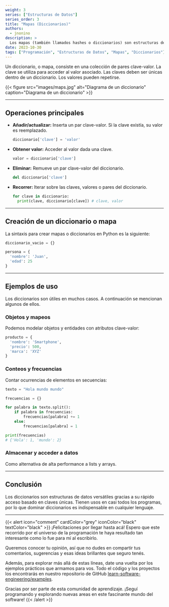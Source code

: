 ```yaml
---
weight: 3
series: ["Estructuras de Datos"]
series_order: 3
title: "Mapas (Diccionarios)"
authors:
  - jnonino
description: >
  Los mapas (también llamados hashes o diccionarios) son estructuras de datos que asocian claves con valores. Permiten un acceso ultra rápido a elementos mediante claves únicas. En Python se conocen como diccionarios.
date: 2023-10-30
tags: ["Programación", "Estructuras de Datos", "Mapas", "Diccionarios"]
---
```


Un diccionario, o mapa, consiste en una colección de pares clave-valor. La clave se utiliza para acceder al valor asociado. Las claves deben ser únicas dentro de un diccionario. Los valores pueden repetirse.

{{< figure
    src="images/maps.jpg"
    alt="Diagrama de un diccionario"
    caption="Diagrama de un diccionario"
    >}}

---

## Operaciones principales

- **Añadir/actualizar:** Inserta un par clave-valor. Si la clave existía, su valor es reemplazado.
    ```python
    diccionario['clave'] = 'valor'
    ```
- **Obtener valor:** Acceder al valor dada una clave.
    ```python
    valor = diccionario['clave']
    ```
- **Eliminar:** Remueve un par clave-valor del diccionario.
    ```python
    del diccionario['clave']
    ```
- **Recorrer:** Iterar sobre las claves, valores o pares del diccionario.
    ```python
    for clave in diccionario:
      print(clave, diccionario[clave]) # clave, valor
    ```

---

## Creación de un diccionario o mapa

La sintaxis para crear mapas o diccionarios en Python es la siguiente:

```python
diccionario_vacio = {}

persona = {
  'nombre': 'Juan',
  'edad': 25
}
```

---

## Ejemplos de uso

Los diccionarios son útiles en muchos casos. A continuación se mencionan algunos de ellos.

### Objetos y mapeos

Podemos modelar objetos y entidades con atributos clave-valor:

```python
producto = {
  'nombre': 'Smartphone',
  'precio': 500,
  'marca': 'XYZ'
}
```

### Conteos y frecuencias

Contar ocurrencias de elementos en secuencias:

```python
texto = "Hola mundo mundo"

frecuencias = {}

for palabra in texto.split():
    if palabra in frecuencias:
        frecuencias[palabra] += 1
    else:
        frecuencias[palabra] = 1

print(frecuencias)
# {'Hola': 1, 'mundo': 2}
```

### Almacenar y acceder a datos

Como alternativa de alta performance a lists y arrays.

---

## Conclusión

Los diccionarios son estructuras de datos versátiles gracias a su rápido acceso basado en claves únicas. Tienen usos en casi todos los programas, por lo que dominar diccionarios es indispensable en cualquier lenguaje.

---

{{< alert icon="comment" cardColor="grey" iconColor="black" textColor="black" >}}
¡Felicitaciones por llegar hasta acá! Espero que este recorrido por el universo de la programación te haya resultado tan interesante como lo fue para mí al escribirlo.

Queremos conocer tu opinión, así que no dudes en compartir tus comentarios, sugerencias y esas ideas brillantes que seguro tenés.

Además, para explorar más allá de estas líneas, date una vuelta por los ejemplos prácticos que armamos para vos. Todo el código y los proyectos los encontrarás en nuestro repositorio de GitHub [learn-software-engineering/examples](https://github.com/learn-software-engineering/examples).

Gracias por ser parte de esta comunidad de aprendizaje. ¡Seguí programando y explorando nuevas areas en este fascinante mundo del software!
{{< /alert >}}
